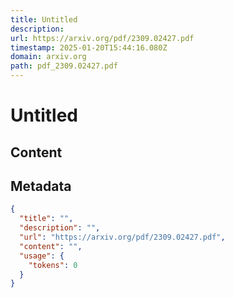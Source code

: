 ```yaml
---
title: Untitled
description: 
url: https://arxiv.org/pdf/2309.02427.pdf
timestamp: 2025-01-20T15:44:16.080Z
domain: arxiv.org
path: pdf_2309.02427.pdf
---
```


# Untitled



## Content



## Metadata

```json
{
  "title": "",
  "description": "",
  "url": "https://arxiv.org/pdf/2309.02427.pdf",
  "content": "",
  "usage": {
    "tokens": 0
  }
}
```
